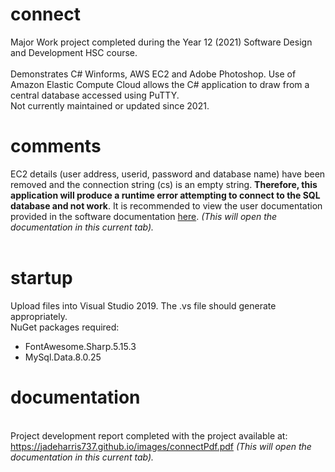 # connect
Major Work project completed during the Year 12 (2021) Software Design and Development HSC course. <br /><br />
Demonstrates C# Winforms, AWS EC2 and Adobe Photoshop. Use of Amazon Elastic Compute Cloud allows the C# application to draw from a central database accessed using PuTTY.<br />
Not currently maintained or updated since 2021.

# comments
EC2 details (user address, userid, password and database name) have been removed and the connection string (cs) is an empty string. <b>Therefore, this application will produce a runtime error attempting to connect to the SQL database and not work</b>. It is recommended to view the user documentation provided in the software documentation <a href="https://jadeharris737.github.io/images/userManual.pdf" target="_blank">here</a>. <i>(This will open the documentation in this current tab).</i><br /><br />

# startup
Upload files into Visual Studio 2019. The .vs file should generate appropriately. <br />
NuGet packages required:
- FontAwesome.Sharp.5.15.3
- MySql.Data.8.0.25

# documentation
<br /> Project development report completed with the project available at: https://jadeharris737.github.io/images/connectPdf.pdf <i>(This will open the documentation in this current tab).</i><br />

